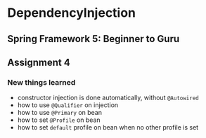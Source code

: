 # DependencyInjection

## Spring Framework 5: Beginner to Guru

## Assignment 4

### New things learned

- constructor injection is done automatically, without `@Autowired`
- how to use `@Qualifier` on injection
- how to use `@Primary` on bean
- how to set `@Profile` on bean
- how to set `default` profile on bean when no other profile is set